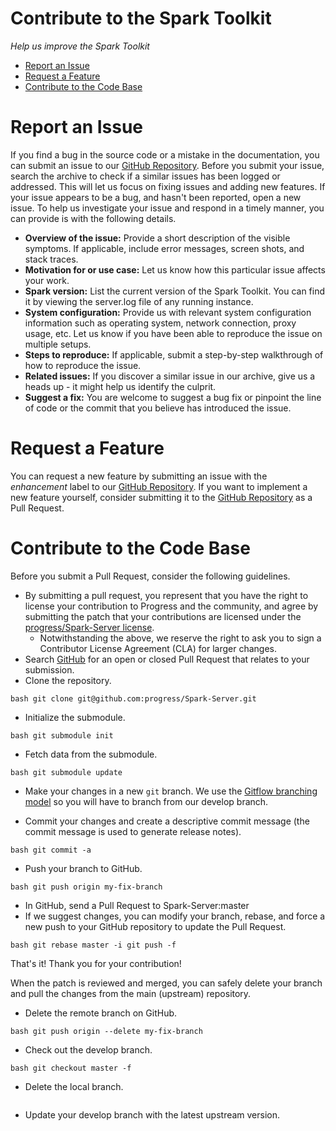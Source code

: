 Contribute to the Spark Toolkit
===

*Help us improve the Spark Toolkit*

* [Report an Issue](#bug "Learn how to report an issue")
* [Request a Feature](#request "Learn how to submit a feature or improvement request")
* [Contribute to the Code Base](#contribute "Learn how to submit your own improvements to the code")

<a name="bug"></a>Report an Issue
===

If you find a bug in the source code or a mistake in the documentation, you can submit an issue to our <a href="https://github.com/progress/Spark-Server">GitHub Repository</a>.
Before you submit your issue, search the archive to check if a similar issues has been logged or addressed. This will let us focus on fixing issues and adding new features.
If your issue appears to be a bug, and hasn't been reported, open a new issue. To help us investigate your issue and respond in a timely manner, you can provide is with the following details.

* **Overview of the issue:** Provide a short description of the visible symptoms. If applicable, include error messages, screen shots, and stack traces.
* **Motivation for or use case:** Let us know how this particular issue affects your work.
* **Spark version:** List the current version of the Spark Toolkit. You can find it by viewing the server.log file of any running instance.
* **System configuration:** Provide us with relevant system configuration information such as operating system, network connection, proxy usage, etc. Let us know if you have been able to reproduce the issue on multiple setups.
* **Steps to reproduce:** If applicable, submit a step-by-step walkthrough of how to reproduce the issue.
* **Related issues:** If you discover a similar issue in our archive, give us a heads up - it might help us identify the culprit.
* **Suggest a fix:** You are welcome to suggest a bug fix or pinpoint the line of code or the commit that you believe has introduced the issue.


<a name="request"></a>Request a Feature
===

You can request a new feature by submitting an issue with the *enhancement* label to our <a href="https://github.com/progress/Spark-Server">GitHub Repository</a>.
If you want to implement a new feature yourself, consider submitting it to the <a href="https://github.com/progress/Spark-Server">GitHub Repository</a> as a Pull Request.


<a name="contribute"></a>Contribute to the Code Base
===

Before you submit a Pull Request, consider the following guidelines.

* By submitting a pull request, you represent that you have the right to license your contribution to Progress and the community, and agree by submitting the patch that your contributions are licensed under the <a href="https://github.com/progress/Spark-Server/blob/master/LICENSE">progress/Spark-Server license</a>.
	* Notwithstanding the above, we reserve the right to ask you to sign a Contributor License Agreement (CLA) for larger changes.
* Search <a href="https://github.com/progress/Spark-Server/pulls">GitHub</a> for an open or closed Pull Request that relates to your submission.
* Clone the repository.

```
bash git clone git@github.com:progress/Spark-Server.git
```
* Initialize the submodule.
```
bash git submodule init
```
* Fetch data from the submodule.
```
bash git submodule update
```
* Make your changes in a new `git` branch. We use the <a href="http://nvie.com/posts/a-successful-git-branching-model/">Gitflow branching model</a> so you will have to branch from our develop branch.

* Commit your changes and create a descriptive commit message (the commit message is used to generate release notes).
```
bash git commit -a
```
* Push your branch to GitHub.
```
bash git push origin my-fix-branch
```
* In GitHub, send a Pull Request to Spark-Server:master
* If we suggest changes, you can modify your branch, rebase, and force a new push to your GitHub repository to update the Pull Request.
```
bash git rebase master -i git push -f
```

That's it! Thank you for your contribution!

When the patch is reviewed and merged, you can safely delete your branch and pull the changes from the main (upstream) repository.

* Delete the remote branch on GitHub.
```
bash git push origin --delete my-fix-branch
```
* Check out the develop branch.
```
bash git checkout master -f
```
* Delete the local branch.
```bash  git branch -D my-fix-branch
```
* Update your develop branch with the latest upstream version.
``` git pull --ff upstream master
```
